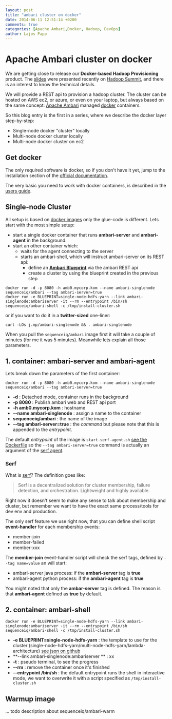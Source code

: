 ```yaml
---
layout: post
title: "ambari cluster on docker"
date: 2014-06-11 12:51:14 +0200
comments: true
categories: [Apache Ambari,Docker, Hadoop, DevOps]
author: Lajos Papp
---
```


# Apache Ambari cluster on docker

We are getting close to release our **Docker-based Hadoop Provisioning** product.
The [slides](http://www.slideshare.net/JanosMatyas/docker-based-hadoop-provisioning)
were presented recently on [Hadoop Summit](http://hadoopsummit.org/san-jose/), and
there is an interest to know the technical details.

We will provide a REST api to provision a hadoop cluster. The cluster can be hosted
on AWS ec2, or azure, or even on your laptop, but always based on the same concept:
[Apache Ambari](http://ambari.apache.org/) managed [docker](http://www.docker.com/)
containers.

So this blog entry is the first in a series, where we describe the docker layer
step-by-step:

- Single-node docker "cluster" locally
- Multi-node docker cluster locally
- Multi-node docker cluster on ec2

## Get docker

The only required software is docker, so if you don't have it yet, jump to the
installation section of the [official documentation](https://docs.docker.com/installation/).

The very basic you need to work with docker containers, is described in the
[users guide](https://docs.docker.com/userguide/dockerizing/).

## Single-node Cluster

All setup is based on [docker images](https://hub.docker.com/u/sequenceiq/) only
the glue-code is different. Lets start with the most simple setup:

 - start a single docker container that runs **ambari-server** and **ambari-agent** in the background.
 - start an other container which:
   - waits for the agent connecting to the server
   - starts an ambari-shell, which will instruct ambari-server on its REST api:
     - define an **[Ambari Blueprint](https://cwiki.apache.org/confluence/display/AMBARI/Blueprints)** via the ambari REST api
     - create a cluster by using the blueprint created in the previous step

```
docker run -d -p 8080 -h amb0.mycorp.kom --name ambari-singlenode sequenceiq/ambari --tag ambari-server=true
docker run -e BLUEPRINT=single-node-hdfs-yarn --link ambari-singlenode:ambariserver -it --rm --entrypoint /bin/sh sequenceiq/ambari-shell -c /tmp/install-cluster.sh
```

or if you want to do it in a **twitter-sized** one-liner:

```
curl -LOs j.mp/ambari-singlenode && . ambari-singlenode
```

<!-- more -->

When you pull the `sequenceiq/ambari` image first it will take a couple of minutes (for me it was 5 minutes).
Meanwhile lets explain all those parameters.

## 1. container: ambari-server and ambari-agent

Lets break down the parameters of the first container:
```
docker run -d -p 8080 -h amb0.mycorp.kom --name ambari-singlenode sequenceiq/ambari --tag ambari-server=true
```

- **-d** : Detached mode, container runs in the background
- **-p 8080** : Publish ambari web and REST api port
- **-h amb0.mycorp.kom** : hostname
- **--name ambari-singlenode** : assign a name to the container
- **sequenceiq/ambari** : the name of the image
- **--tag ambari-server=true** : the *command* but please note that this is appended to the *entrypoint*.

The default *entrypoint* of the image is `start-serf-agent.sh`
[see the Dockerfile](https://github.com/sequenceiq/docker-ambari/blob/master/ambari-server/Dockerfile#L24)
so the `--tag ambari-server=true` command is actually an argument of the [serf agent](http://www.serfdom.io/).

### Serf
What is [serf](http://www.serfdom.io/)? The definition goes like:

> Serf is a decentralized solution for cluster membership, failure detection, and orchestration. Lightweight and highly available.

Right now it doesn't seem to make any sense to talk about membership and cluster, but remember we want to
have the exact same process/tools for dev env and production.

The only serf feature we use right now, that you can define shell script **event-handler** for
each membership events:

- member-join
- member-failed
- member-xxx

The **member-join** event-handler script will check the serf tags, defined by `--tag name=value`
an will start:
 - ambari-server java process: if the **ambari-server** tag is **true**
 - ambari-agent python process: if the **ambari-agent** tag is **true**

You might noted that only the **ambar-server** tag is defined. The reason is that
 **ambari-agent** defined as **true** by default.

## 2. container: ambari-shell

```
docker run -e BLUEPRINT=single-node-hdfs-yarn --link ambari-singlenode:ambariserver -it --rm --entrypoint /bin/sh sequenceiq/ambari-shell -c /tmp/install-cluster.sh
```

- **-e BLUEPRINT=single-node-hdfs-yarn** : the template to use for the cluster (single-node-hdfs-yarn/multi-node-hdfs-yarn/lambda-architecture) [see json on github](https://github.com/sequenceiq/ambari-rest-client/tree/master/src/main/resources/blueprints)
- **--link ambari-singlenode:ambariserver ** : xx
- **-t** : pseudo terminal, to see the progress
- **--rm** : remove the container once it's finished
- **--entrypoint /bin/sh** : the default entrypoint runs the shell in interactive mode, we want to overwrite it with a script specified as `/tmp/install-cluster.sh`

## Warmup image

... todo description about sequenceiq/ambari-warm
